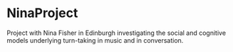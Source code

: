# NinaProject
Project with Nina Fisher in Edinburgh investigating the social and cognitive models underlying turn-taking in music and in conversation.
